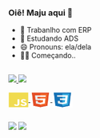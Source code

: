 ### Oiê! Maju aqui 👋


- 🔭 Trabanlho com ERP
- 🌱 Estudando ADS
- 😄 Pronouns: ela/dela
- 🙋‍♀️ Começando..

##

<div align="left">
  <a href="https://github.com/Maria-J-Guimaraes">
  <img height="180em"  src="https://github-readme-stats.vercel.app/api?username=Maria-J-Guimaraes&show_icons=true&theme=cobalt&include_all_commits=true&count_private=true"/>
  <img height="180em"  src="https://github-readme-stats.vercel.app/api/top-langs/?username=Maria-J-Guimaraes&layout=compact&langs_count=7&theme=cobalt"/>
</div>
<div style="display: inline_block"><br>
  <img align="center" alt="Rafa-Js" height="30" width="40" src="https://raw.githubusercontent.com/devicons/devicon/master/icons/javascript/javascript-plain.svg">
  <img align="center" alt="Rafa-HTML" height="30" width="40" src="https://raw.githubusercontent.com/devicons/devicon/master/icons/html5/html5-original.svg">
  <img align="center" alt="Rafa-CSS" height="30" width="40" src="https://raw.githubusercontent.com/devicons/devicon/master/icons/css3/css3-original.svg">
</div>
  
  ##

  
  <div> 
 
  <a href="https://www.instagram.com/majus.guimaraes/" target="_blank"><img src="https://img.shields.io/badge/-Instagram-%23E4405F?style=for-the-badge&logo=instagram&logoColor=white" target="_blank"></a>
   <a href="https://www.linkedin.com/in/maria-julia-borges-guimar%C3%A3es-33a88168/" target="_blank"><img src="https://img.shields.io/badge/LinkedIn-0077B5?style=for-the-badge&logo=linkedin&logoColor=white" target="_blank"></a>
